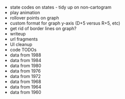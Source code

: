 - state codes on states - tidy up on non-cartogram
- play animation
- rollover points on graph
- custom format for graph y-axis (D+5 versus R+5, etc)
- get rid of border lines on graph?
- writeup
- url fragments
- UI cleanup
- code TODOs
- data from 1988
- data from 1984
- data from 1980
- data from 1976
- data from 1972
- data from 1968
- data from 1964
- data from 1960

